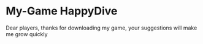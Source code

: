 # My-Game HappyDive
Dear players, thanks for downloading my game, your suggestions will make me grow quickly
